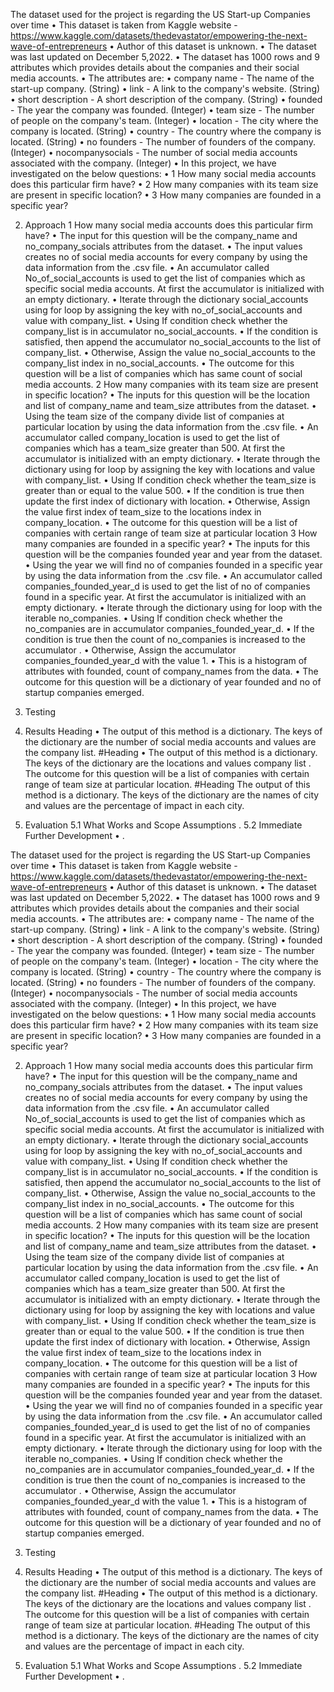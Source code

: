 The dataset used for the project is regarding the US Start-up Companies over time
•	This dataset is taken from Kaggle website - https://www.kaggle.com/datasets/thedevastator/empowering-the-next-wave-of-entrepreneurs
•	Author of this dataset is unknown.
•	The dataset was last updated on December 5,2022.
•	The dataset has 1000 rows and 9 attributes which provides details about the companies and their social media accounts.
•	The attributes are:
•	company name - The name of the start-up company. (String)
•	link - A link to the company's website. (String)
•	short description - A short description of the company. (String)
•	founded - The year the company was founded. (Integer)
•	team size - The number of people on the company's team. (Integer)
•	location - The city where the company is located. (String)
•	country - The country where the company is located. (String)
•	no founders - The number of founders of the company. (Integer)
•	nocompanysocials - The number of social media accounts associated with the company. (Integer)
•	In this project, we have investigated on the below questions:
•	 1 How many social media accounts does this particular firm have?
•	 2 How many companies with its team size are present in specific location?
•	 3 How many companies are founded in a specific year?

2. Approach
1 How many social media accounts does this particular firm have?
•	The input for this question will be the company_name and no_company_socials attributes from the dataset.
•	The input values creates no of social media accounts for every company by using the data information from the .csv file.
•	An accumulator called No_of_social_accounts is used to get the list of companies which as specific social media accounts. At first the accumulator is initialized with an empty dictionary.
•	Iterate through the dictionary social_accounts using for loop by assigning the key with no_of_social_accounts and value with company_list.
•	Using If condition check whether the company_list is in accumulator no_social_accounts.
•	If the condition is satisfied, then append the accumulator no_social_accounts to the list of company_list.
•	Otherwise, Assign the value no_social_accounts to the company_list index in no_social_accounts.
•	The outcome for this question will be a list of companies which has same count of social media accounts.
2  How many companies with its team size are present in specific location?
•	The inputs for this question will be the location and list of company_name and team_size attributes from the dataset.
•	Using the team size of the company divide list of companies at particular location by using the data information from the .csv file.
•	An accumulator called company_location is used to get the list of companies which has a team_size greater than 500. At first the accumulator is initialized with an empty dictionary.
•	Iterate through the dictionary using for loop by assigning the key with locations and value with company_list.
•	Using If condition check whether the team_size is greater than or equal to the value 500.
•	If the condition is true then update the first index of dictionary with location.
•	Otherwise, Assign the value first index of team_size to the locations index in company_location.
•	The outcome for this question will be a list of companies with certain range of team size at particular location
3  How many companies are founded in a specific year?
•	The inputs for this question will be the companies founded year and year from the dataset.
•	Using the year we will find no of companies founded in a specific year by using the data information from the .csv file.
•	An accumulator called companies_founded_year_d is used to get the list of no of companies found in a specific year. At first the accumulator is initialized with an empty dictionary.
•	Iterate through the dictionary using for loop with the iterable no_companies.
•	Using If condition check whether the no_companies are in accumulator companies_founded_year_d.
•	If the condition is true then the count of no_companies is increased to the accumulator .
•	Otherwise, Assign the accumulator companies_founded_year_d with the value 1.
•	This is a histogram of attributes with founded, count of company_names from the data.
•	The outcome for this question will be a dictionary of year founded and no of startup companies emerged.

3. Testing
4. Results
   Heading
•	The output of this method is a dictionary. The keys of the dictionary are the number of social media accounts and values are the company list.
#Heading 
•	The output of this method is a dictionary. The keys of the dictionary are the locations and values company list . The outcome for this question will be a list of companies with certain range of team size at particular location.
#Heading
The output of this method is a dictionary. The keys of the dictionary are the names of city and values are the percentage of impact in each city.
5. Evaluation
5.1 What Works and Scope Assumptions
.
5.2 Immediate Further Development
•	.

The dataset used for the project is regarding the US Start-up Companies over time
•	This dataset is taken from Kaggle website - https://www.kaggle.com/datasets/thedevastator/empowering-the-next-wave-of-entrepreneurs
•	Author of this dataset is unknown.
•	The dataset was last updated on December 5,2022.
•	The dataset has 1000 rows and 9 attributes which provides details about the companies and their social media accounts.
•	The attributes are:
•	company name - The name of the start-up company. (String)
•	link - A link to the company's website. (String)
•	short description - A short description of the company. (String)
•	founded - The year the company was founded. (Integer)
•	team size - The number of people on the company's team. (Integer)
•	location - The city where the company is located. (String)
•	country - The country where the company is located. (String)
•	no founders - The number of founders of the company. (Integer)
•	nocompanysocials - The number of social media accounts associated with the company. (Integer)
•	In this project, we have investigated on the below questions:
•	 1 How many social media accounts does this particular firm have?
•	 2 How many companies with its team size are present in specific location?
•	 3 How many companies are founded in a specific year?

2. Approach
1 How many social media accounts does this particular firm have?
•	The input for this question will be the company_name and no_company_socials attributes from the dataset.
•	The input values creates no of social media accounts for every company by using the data information from the .csv file.
•	An accumulator called No_of_social_accounts is used to get the list of companies which as specific social media accounts. At first the accumulator is initialized with an empty dictionary.
•	Iterate through the dictionary social_accounts using for loop by assigning the key with no_of_social_accounts and value with company_list.
•	Using If condition check whether the company_list is in accumulator no_social_accounts.
•	If the condition is satisfied, then append the accumulator no_social_accounts to the list of company_list.
•	Otherwise, Assign the value no_social_accounts to the company_list index in no_social_accounts.
•	The outcome for this question will be a list of companies which has same count of social media accounts.
2  How many companies with its team size are present in specific location?
•	The inputs for this question will be the location and list of company_name and team_size attributes from the dataset.
•	Using the team size of the company divide list of companies at particular location by using the data information from the .csv file.
•	An accumulator called company_location is used to get the list of companies which has a team_size greater than 500. At first the accumulator is initialized with an empty dictionary.
•	Iterate through the dictionary using for loop by assigning the key with locations and value with company_list.
•	Using If condition check whether the team_size is greater than or equal to the value 500.
•	If the condition is true then update the first index of dictionary with location.
•	Otherwise, Assign the value first index of team_size to the locations index in company_location.
•	The outcome for this question will be a list of companies with certain range of team size at particular location
3  How many companies are founded in a specific year?
•	The inputs for this question will be the companies founded year and year from the dataset.
•	Using the year we will find no of companies founded in a specific year by using the data information from the .csv file.
•	An accumulator called companies_founded_year_d is used to get the list of no of companies found in a specific year. At first the accumulator is initialized with an empty dictionary.
•	Iterate through the dictionary using for loop with the iterable no_companies.
•	Using If condition check whether the no_companies are in accumulator companies_founded_year_d.
•	If the condition is true then the count of no_companies is increased to the accumulator .
•	Otherwise, Assign the accumulator companies_founded_year_d with the value 1.
•	This is a histogram of attributes with founded, count of company_names from the data.
•	The outcome for this question will be a dictionary of year founded and no of startup companies emerged.

3. Testing
4. Results
   Heading
•	The output of this method is a dictionary. The keys of the dictionary are the number of social media accounts and values are the company list.
#Heading 
•	The output of this method is a dictionary. The keys of the dictionary are the locations and values company list . The outcome for this question will be a list of companies with certain range of team size at particular location.
#Heading
The output of this method is a dictionary. The keys of the dictionary are the names of city and values are the percentage of impact in each city.
5. Evaluation
5.1 What Works and Scope Assumptions
.
5.2 Immediate Further Development
•	.

